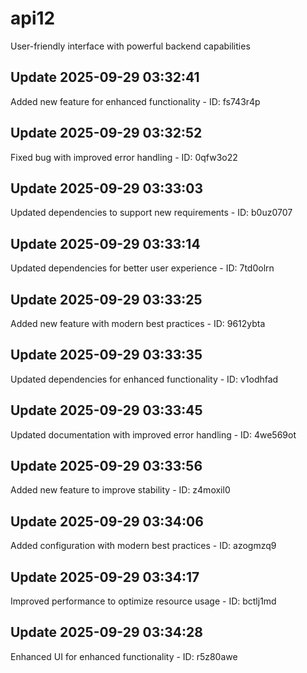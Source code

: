 # api12
User-friendly interface with powerful backend capabilities

## Update 2025-09-29 03:32:41
Added new feature for enhanced functionality - ID: fs743r4p


## Update 2025-09-29 03:32:52
Fixed bug with improved error handling - ID: 0qfw3o22


## Update 2025-09-29 03:33:03
Updated dependencies to support new requirements - ID: b0uz0707


## Update 2025-09-29 03:33:14
Updated dependencies for better user experience - ID: 7td0olrn


## Update 2025-09-29 03:33:25
Added new feature with modern best practices - ID: 9612ybta


## Update 2025-09-29 03:33:35
Updated dependencies for enhanced functionality - ID: v1odhfad


## Update 2025-09-29 03:33:45
Updated documentation with improved error handling - ID: 4we569ot


## Update 2025-09-29 03:33:56
Added new feature to improve stability - ID: z4moxil0


## Update 2025-09-29 03:34:06
Added configuration with modern best practices - ID: azogmzq9


## Update 2025-09-29 03:34:17
Improved performance to optimize resource usage - ID: bctlj1md


## Update 2025-09-29 03:34:28
Enhanced UI for enhanced functionality - ID: r5z80awe

